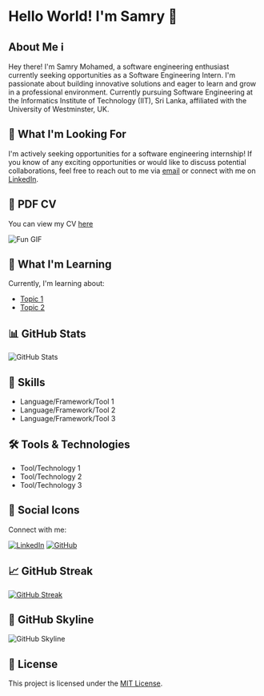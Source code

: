 # Hello World! I'm Samry 👋

## About Me ℹ

Hey there! I'm Samry Mohamed, a software engineering enthusiast currently seeking opportunities as a Software Engineering Intern. I'm passionate about building innovative solutions and eager to learn and grow in a professional environment. Currently pursuing Software Engineering at the Informatics Institute of Technology (IIT), Sri Lanka, affiliated with the University of Westminster, UK.

## 🚀 What I'm Looking For

I'm actively seeking opportunities for a software engineering internship!
If you know of any exciting opportunities or would like to discuss potential collaborations, feel free to reach out to me via [email](mailto:samrymohammed@gmail.com) or connect with me on [LinkedIn]([https://www.linkedin.com/in/samrymohamed/]).

## 📄 PDF CV

You can view my CV [here](https://github.com/SamryMohamed2001/SamryMohamed2001/files/14750443/Samry.Mohamed-CV.pdf)


![Fun GIF](https://media.giphy.com/media/v1.Y2lkPTc5MGI3NjExbGFoeGF4NW1wNDZoMWoxOHc4b2lpbmx5bmxpZWJ1bzE2bHpta3J4aSZlcD12MV9pbnRlcm5hbF9naWZfYnlfaWQmY3Q9Zw/BferOKonYOspm28AiB/giphy.gif)

## 🌱 What I'm Learning


Currently, I'm learning about:
- [Topic 1](link_to_topic_1)
- [Topic 2](link_to_topic_2)

## 📊 GitHub Stats

![GitHub Stats](https://github-readme-stats.vercel.app/api?username=SamryMohamed2001&show_icons=true&theme=radical&count_private=true&hide=issues,contribs)

## 💼 Skills

- Language/Framework/Tool 1
- Language/Framework/Tool 2
- Language/Framework/Tool 3

## 🛠 Tools & Technologies

- Tool/Technology 1
- Tool/Technology 2
- Tool/Technology 3

## 🎨 Social Icons

Connect with me:

[![LinkedIn](https://img.shields.io/badge/LinkedIn-Connect-blue)]([https://www.linkedin.com/in/samrymohamed/])
[![GitHub](https://img.shields.io/badge/GitHub-Follow-blue)](https://github.com/SamryMohamed2001)

## 📈 GitHub Streak

[![GitHub Streak](https://github-readme-streak-stats.herokuapp.com/?user=SamryMohamed2001)](https://git.io/streak-stats)


## 🌟 GitHub Skyline

![GitHub Skyline](https://skyline.github.com/SamryMohamed2001/0)


## 📝 License

This project is licensed under the [MIT License](LICENSE).
